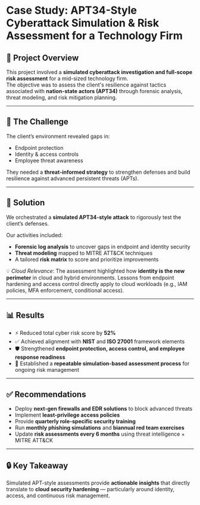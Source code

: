# Case Study: APT34-Style Cyberattack Simulation & Risk Assessment for a Technology Firm

## 📌 Project Overview
This project involved a **simulated cyberattack investigation and full-scope risk assessment** for a mid-sized technology firm.  
The objective was to assess the client's resilience against tactics associated with **nation-state actors (APT34)** through forensic analysis, threat modeling, and risk mitigation planning.

---

## 🛑 The Challenge
The client’s environment revealed gaps in:
- Endpoint protection  
- Identity & access controls  
- Employee threat awareness  

They needed a **threat-informed strategy** to strengthen defenses and build resilience against advanced persistent threats (APTs).

---

## 🔑 Solution
We orchestrated a **simulated APT34-style attack** to rigorously test the client’s defenses.  

Our activities included:
- **Forensic log analysis** to uncover gaps in endpoint and identity security  
- **Threat modeling** mapped to MITRE ATT&CK techniques  
- A tailored **risk matrix** to score and prioritize improvements  

💡 *Cloud Relevance*: The assessment highlighted how **identity is the new perimeter** in cloud and hybrid environments. Lessons from endpoint hardening and access control directly apply to cloud workloads (e.g., IAM policies, MFA enforcement, conditional access).

---

## 📊 Results
- ⚡ Reduced total cyber risk score by **52%**  
- ✅ Achieved alignment with **NIST** and **ISO 27001** framework elements  
- 🛡 Strengthened **endpoint protection, access control, and employee response readiness**  
- 🔄 Established a **repeatable simulation-based assessment process** for ongoing risk management  

---

## ✅ Recommendations
- Deploy **next-gen firewalls and EDR solutions** to block advanced threats  
- Implement **least-privilege access policies**  
- Provide **quarterly role-specific security training**  
- Run **monthly phishing simulations** and **biannual red team exercises**  
- Update **risk assessments every 6 months** using threat intelligence + MITRE ATT&CK  

---

## 🔒 Key Takeaway
Simulated APT-style assessments provide **actionable insights** that directly translate to **cloud security hardening** — particularly around identity, access, and continuous risk management.
